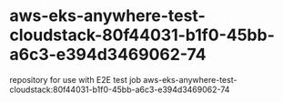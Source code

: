 # aws-eks-anywhere-test-cloudstack-80f44031-b1f0-45bb-a6c3-e394d3469062-74
repository for use with E2E test job aws-eks-anywhere-test-cloudstack:80f44031-b1f0-45bb-a6c3-e394d3469062-74
